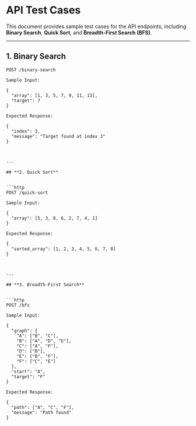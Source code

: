 # API Test Cases  

This document provides sample test cases for the API endpoints, including **Binary Search**, **Quick Sort**, and **Breadth-First Search (BFS)**.  

---

## **1. Binary Search**  

 
```http
POST /binary-search

Sample Input:

{
  "array": [1, 3, 5, 7, 9, 11, 13],
  "target": 7
}

Expected Response:

{
  "index": 3,
  "message": "Target found at index 3"
}



---

## **2. Quick Sort**  

 
```http
POST /quick-sort

Sample Input:

{
  "array": [5, 3, 8, 6, 2, 7, 4, 1]
}

Expected Response:

{
  "sorted_array": [1, 2, 3, 4, 5, 6, 7, 8]
}



---

## **3. Breadth-First Search**  

 
```http
POST /bfs

Sample Input:

{
  "graph": {
    "A": ["B", "C"],
    "B": ["A", "D", "E"],
    "C": ["A", "F"],
    "D": ["B"],
    "E": ["B", "F"],
    "F": ["C", "E"]
  },
  "start": "A",
  "target": "F"
}

Expected Response:

{
  "path": ["A", "C", "F"],
  "message": "Path found"
}